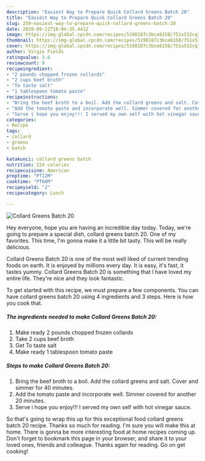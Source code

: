 ```yaml
---
description: "Easiest Way to Prepare Quick Collard Greens Batch 20"
title: "Easiest Way to Prepare Quick Collard Greens Batch 20"
slug: 259-easiest-way-to-prepare-quick-collard-greens-batch-20
date: 2020-09-22T18:04:35.441Z
image: https://img-global.cpcdn.com/recipes/5198187c3bce6158/751x532cq70/collard-greens-batch-20-recipe-main-photo.jpg
thumbnail: https://img-global.cpcdn.com/recipes/5198187c3bce6158/751x532cq70/collard-greens-batch-20-recipe-main-photo.jpg
cover: https://img-global.cpcdn.com/recipes/5198187c3bce6158/751x532cq70/collard-greens-batch-20-recipe-main-photo.jpg
author: Virgie Fields
ratingvalue: 3.6
reviewcount: 9
recipeingredient:
- "2 pounds chopped frozen collards"
- "2 cups beef broth"
- "To taste salt"
- "1 tablespoon tomato paste"
recipeinstructions:
- "Bring the beef broth to a boil. Add the collard greens and salt. Cover and simmer for 40 minutes."
- "Add the tomato paste and incorporate well. Simmer covered for another 20 minutes."
- "Serve i hope you enjoy!!! I served my own self with hot vinegar sauce."
categories:
- Recipe
tags:
- collard
- greens
- batch

katakunci: collard greens batch 
nutrition: 224 calories
recipecuisine: American
preptime: "PT12M"
cooktime: "PT60M"
recipeyield: "2"
recipecategory: Lunch

---
```



![Collard Greens Batch 20](https://img-global.cpcdn.com/recipes/5198187c3bce6158/751x532cq70/collard-greens-batch-20-recipe-main-photo.jpg)

Hey everyone, hope you are having an incredible day today. Today, we're going to prepare a special dish, collard greens batch 20. One of my favorites. This time, I'm gonna make it a little bit tasty. This will be really delicious.

Collard Greens Batch 20 is one of the most well liked of current trending foods on earth. It is enjoyed by millions every day. It is easy, it's fast, it tastes yummy. Collard Greens Batch 20 is something that I have loved my entire life. They're nice and they look fantastic.




To get started with this recipe, we must prepare a few components. You can have collard greens batch 20 using 4 ingredients and 3 steps. Here is how you cook that.

<!--inarticleads1-->

##### The ingredients needed to make Collard Greens Batch 20:

1. Make ready 2 pounds chopped frozen collards
1. Take 2 cups beef broth
1. Get To taste salt
1. Make ready 1 tablespoon tomato paste




<!--inarticleads2-->

##### Steps to make Collard Greens Batch 20:

1. Bring the beef broth to a boil. Add the collard greens and salt. Cover and simmer for 40 minutes.
1. Add the tomato paste and incorporate well. Simmer covered for another 20 minutes.
1. Serve i hope you enjoy!!! I served my own self with hot vinegar sauce.




So that's going to wrap this up for this exceptional food collard greens batch 20 recipe. Thanks so much for reading. I'm sure you will make this at home. There is gonna be more interesting food at home recipes coming up. Don't forget to bookmark this page in your browser, and share it to your loved ones, friends and colleague. Thanks again for reading. Go on get cooking!

